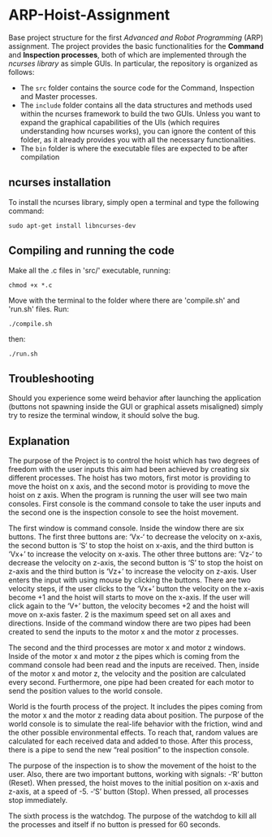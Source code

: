# ARP-Hoist-Assignment
Base project structure for the first *Advanced and Robot Programming* (ARP) assignment.
The project provides the basic functionalities for the **Command** and **Inspection processes**, both of which are implemented through the *ncurses library* as simple GUIs. In particular, the repository is organized as follows:
- The `src` folder contains the source code for the Command, Inspection and Master processes.
- The `include` folder contains all the data structures and methods used within the ncurses framework to build the two GUIs. Unless you want to expand the graphical capabilities of the UIs (which requires understanding how ncurses works), you can ignore the content of this folder, as it already provides you with all the necessary functionalities.
- The `bin` folder is where the executable files are expected to be after compilation

## ncurses installation
To install the ncurses library, simply open a terminal and type the following command:
```console
sudo apt-get install libncurses-dev
```

## Compiling and running the code
Make all the .c files in 'src/' executable, running:
```console
chmod +x *.c
```
Move with the terminal to the folder where there are 'compile.sh' and 'run.sh' files. Run:
```console
./compile.sh
```
then:
```console
./run.sh
```

## Troubleshooting

Should you experience some weird behavior after launching the application (buttons not spawning inside the GUI or graphical assets misaligned) simply try to resize the terminal window, it should solve the bug.


## Explanation

The purpose of the Project is to control the hoist which has two degrees of freedom with the user inputs this aim had been achieved by creating six different processes. The hoist has two motors, first motor is providing to move the hoist on x axis, and the second motor is providing to move the hoist on z axis. When the program is running the user will see two main consoles. First console is the command console to take the user inputs and the second one is the inspection console to see the hoist movement. 

The first window is command console. Inside the window there are six buttons. The first three buttons are: ‘Vx-‘ to decrease the velocity on x-axis, the second button is ‘S’ to stop the hoist on x-axis, and the third button is ‘Vx+’ to increase the velocity on x-axis. The other three buttons are: ‘Vz-‘ to decrease the velocity on z-axis, the second button is ‘S’ to stop the hoist on z-axis and the third button is ‘Vz+’ to increase the velocity on z-axis. User enters the input with using mouse by clicking the buttons. There are two velocity steps, if the user clicks to the ‘Vx+’ button the velocity on the x-axis become +1 and the hoist will starts to move on the x-axis. If the user will click again to the ‘V+’ button, the velocity becomes +2 and the hoist will move on x-axis faster. 2 is the maximum speed set on all axes and directions. Inside of the command window there are two pipes had been created to send the inputs to the motor x and the motor z processes.  

The second and the third processes are motor x and motor z windows. Inside of the motor x and motor z the pipes which is coming from the command console had been read and the inputs are received. Then, inside of the motor x and motor z, the velocity and the position are calculated every second. Furthermore, one pipe had been created for each motor to send the position values to the world console. 

World is the fourth process of the project. It includes the pipes coming from the motor x and the motor z reading data about position. The purpose of the world console is to simulate the real-life behavior with the friction, wind and the other possible environmental effects. To reach that, random values are calculated for each received data and added to those. After this process, there is a pipe to send the new “real position” to the inspection console.

The purpose of the inspection is to show the movement of the hoist to the user. Also, there are two important buttons, working with signals:
-‘R’ button (Reset). When pressed, the hoist moves to the initial position on x-axis and z-axis, at a speed of -5.
-‘S’ button (Stop). When pressed, all processes stop immediately.

The sixth process is the watchdog. The purpose of the watchdog to kill all the processes and itself if no button is pressed for 60 seconds.
